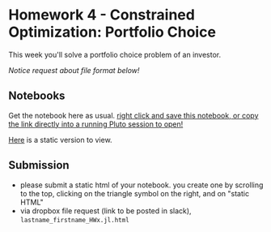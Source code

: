 # Homework 4 - Constrained Optimization: Portfolio Choice

This week you'll solve a portfolio choice problem of an investor.

*Notice request about file format below!*

## Notebooks

Get the notebook here as usual. [right click and save this notebook, or copy the link directly into a running Pluto session to open!](https://github.com/floswald/NumericalMethods/blob/master/homework/homework4/Assets.jl)

[Here](https://raw.githack.com/floswald/NumericalMethods/master/homework/homework4/Assets.jl.html) is a static version to view.

## Submission

* please submit a static html of your notebook. you create one by scrolling to the top, clicking on the triangle symbol on the right, and on "static HTML"
* via dropbox file request (link to be posted in slack), `lastname_firstname_HWx.jl.html` 

